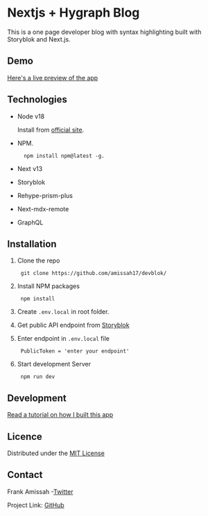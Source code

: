 # Nextjs + Hygraph Blog

This is a one page developer blog with syntax highlighting built with Storyblok and Next.js.

## Demo

[Here's a live preview of the app]()

## Technologies

- Node v18

    Install from [official site](https://nodejs.org/en/download).

- NPM.

        npm install npm@latest -g.

- Next v13

- Storyblok

- Rehype-prism-plus

- Next-mdx-remote

- GraphQL

## Installation

1. Clone the repo 

        git clone https://github.com/amissah17/devblok/

2. Install NPM packages 

        npm install

3. Create `.env.local` in root folder.

1. Get public API endpoint from [Storyblok](https://storyblok.com/)

5. Enter endpoint in `.env.local` file

        PublicToken = 'enter your endpoint'

6. Start development Server

        npm run dev

## Development

[Read a tutorial on how I built this app]()

## Licence

Distributed under the [MIT License](LICENSE)

## Contact

Frank Amissah -[Twitter](https://twitter.com/amotabil8)

Project Link: [GitHub](https://github.com/amissah17/devblok)